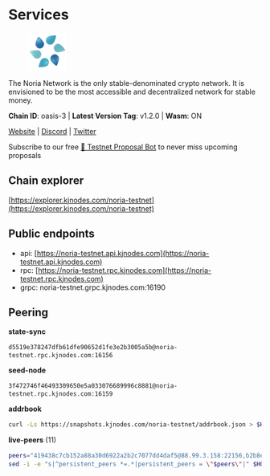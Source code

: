 # Services

<figure><img src="https://raw.githubusercontent.com/kj89/cosmos-images/main/logos/noria.png" alt=""><figcaption></figcaption></figure>

The Noria Network is the only stable-denominated  crypto network. It is envisioned to be the most  accessible and decentralized network for stable money.

**Chain ID**: oasis-3 | **Latest Version Tag**: v1.2.0 | **Wasm**: ON

[Website](https://noria.network) | [Discord](https://discord.gg/pseAWBQ6EZ) | [Twitter](https://twitter.com/NoriaNetwork)



Subscribe to our free [🤖 Testnet Proposal Bot](https://t.me/kjnodes_testnet_proposal_bot) to never miss upcoming proposals


## Chain explorer
[https://explorer.kjnodes.com/noria-testnet](https://explorer.kjnodes.com/noria-testnet)

## Public endpoints

* api: [https://noria-testnet.api.kjnodes.com](https://noria-testnet.api.kjnodes.com)
* rpc: [https://noria-testnet.rpc.kjnodes.com](https://noria-testnet.rpc.kjnodes.com)
* grpc: noria-testnet.grpc.kjnodes.com:16190

## Peering

**state-sync**

```text
d5519e378247dfb61dfe90652d1fe3e2b3005a5b@noria-testnet.rpc.kjnodes.com:16156
```

**seed-node**

```text
3f472746f46493309650e5a033076689996c8881@noria-testnet.rpc.kjnodes.com:16159
```

**addrbook**
```bash
curl -Ls https://snapshots.kjnodes.com/noria-testnet/addrbook.json > $HOME/.noria/config/addrbook.json
```

**live-peers** (11)
```bash
peers="419438c7cb152a88a30d6922a2b2c7077dd4daf5@88.99.3.158:22156,b2b8e67a3158e0854570c7de61812c8c6e92e4bc@65.108.206.118:61656,5eedd8cf7fefc037a6233b1991c2a3b653518560@65.108.230.113:31066,e82fb793620a13e989be8b2521e94db988851c3c@165.227.113.152:26656,4d8147a80c46ba21a8a276d55e6993353e03a734@165.22.42.220:26656,216e01ba9863a27bfe5aecc2ab4d301448a6c6e8@51.79.103.100:26656,38de00b6d88286553eb123d16846190e5c594c59@51.79.30.118:26656,bb04cbb3b917efce76a8296a8411f211bad14352@159.203.5.100:26656,c818c3aa14ae8183578b7be0572c2dcd75613e72@186.233.185.214:26656,846731f7097e684efdd6b9446d562228640e2b14@34.27.228.66:26656,d5519e378247dfb61dfe90652d1fe3e2b3005a5b@65.109.68.190:16156"
sed -i -e "s|^persistent_peers *=.*|persistent_peers = \"$peers\"|" $HOME/.noria/config/config.toml
```
